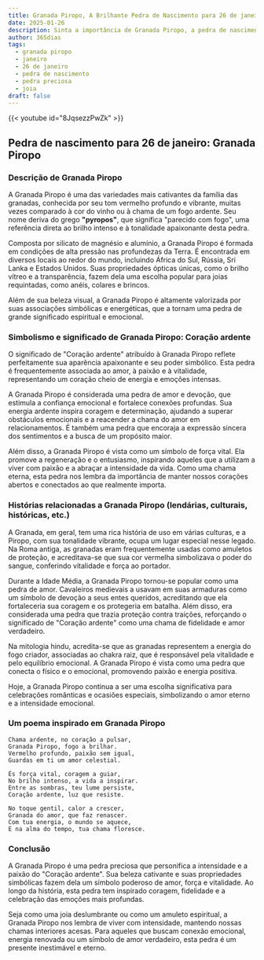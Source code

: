 ```yaml
---
title: Granada Piropo, A Brilhante Pedra de Nascimento para 26 de janeiro
date: 2025-01-26
description: Sinta a importância de Granada Piropo, a pedra de nascimento de 26 de janeiro que simboliza Coração ardente. Deixe que sua beleza e significado iluminem seu dia.
author: 365dias
tags:
  - granada piropo
  - janeiro
  - 26 de janeiro
  - pedra de nascimento
  - pedra preciosa
  - joia
draft: false
---
```


{{< youtube id="8JqsezzPwZk" >}}

## Pedra de nascimento para 26 de janeiro: Granada Piropo

### Descrição de Granada Piropo

A Granada Piropo é uma das variedades mais cativantes da família das granadas, conhecida por seu tom vermelho profundo e vibrante, muitas vezes comparado à cor do vinho ou à chama de um fogo ardente. Seu nome deriva do grego **"pyropos"**, que significa "parecido com fogo", uma referência direta ao brilho intenso e à tonalidade apaixonante desta pedra.

Composta por silicato de magnésio e alumínio, a Granada Piropo é formada em condições de alta pressão nas profundezas da Terra. É encontrada em diversos locais ao redor do mundo, incluindo África do Sul, Rússia, Sri Lanka e Estados Unidos. Suas propriedades ópticas únicas, como o brilho vítreo e a transparência, fazem dela uma escolha popular para joias requintadas, como anéis, colares e brincos.

Além de sua beleza visual, a Granada Piropo é altamente valorizada por suas associações simbólicas e energéticas, que a tornam uma pedra de grande significado espiritual e emocional.

### Simbolismo e significado de Granada Piropo: Coração ardente

O significado de "Coração ardente" atribuído à Granada Piropo reflete perfeitamente sua aparência apaixonante e seu poder simbólico. Esta pedra é frequentemente associada ao amor, à paixão e à vitalidade, representando um coração cheio de energia e emoções intensas.

A Granada Piropo é considerada uma pedra de amor e devoção, que estimula a confiança emocional e fortalece conexões profundas. Sua energia ardente inspira coragem e determinação, ajudando a superar obstáculos emocionais e a reacender a chama do amor em relacionamentos. É também uma pedra que encoraja a expressão sincera dos sentimentos e a busca de um propósito maior.

Além disso, a Granada Piropo é vista como um símbolo de força vital. Ela promove a regeneração e o entusiasmo, inspirando aqueles que a utilizam a viver com paixão e a abraçar a intensidade da vida. Como uma chama eterna, esta pedra nos lembra da importância de manter nossos corações abertos e conectados ao que realmente importa.

### Histórias relacionadas a Granada Piropo (lendárias, culturais, históricas, etc.)

A Granada, em geral, tem uma rica história de uso em várias culturas, e a Piropo, com sua tonalidade vibrante, ocupa um lugar especial nesse legado. Na Roma antiga, as granadas eram frequentemente usadas como amuletos de proteção, e acreditava-se que sua cor vermelha simbolizava o poder do sangue, conferindo vitalidade e força ao portador.

Durante a Idade Média, a Granada Piropo tornou-se popular como uma pedra de amor. Cavaleiros medievais a usavam em suas armaduras como um símbolo de devoção a seus entes queridos, acreditando que ela fortaleceria sua coragem e os protegeria em batalha. Além disso, era considerada uma pedra que trazia proteção contra traições, reforçando o significado de "Coração ardente" como uma chama de fidelidade e amor verdadeiro.

Na mitologia hindu, acredita-se que as granadas representem a energia do fogo criador, associadas ao chakra raiz, que é responsável pela vitalidade e pelo equilíbrio emocional. A Granada Piropo é vista como uma pedra que conecta o físico e o emocional, promovendo paixão e energia positiva.

Hoje, a Granada Piropo continua a ser uma escolha significativa para celebrações românticas e ocasiões especiais, simbolizando o amor eterno e a intensidade emocional.

### Um poema inspirado em Granada Piropo

```
Chama ardente, no coração a pulsar,  
Granada Piropo, fogo a brilhar.  
Vermelho profundo, paixão sem igual,  
Guardas em ti um amor celestial.  

És força vital, coragem a guiar,  
No brilho intenso, a vida a inspirar.  
Entre as sombras, teu lume persiste,  
Coração ardente, luz que resiste.  

No toque gentil, calor a crescer,  
Granada do amor, que faz renascer.  
Com tua energia, o mundo se aquece,  
E na alma do tempo, tua chama floresce.  
```

### Conclusão

A Granada Piropo é uma pedra preciosa que personifica a intensidade e a paixão do "Coração ardente". Sua beleza cativante e suas propriedades simbólicas fazem dela um símbolo poderoso de amor, força e vitalidade. Ao longo da história, esta pedra tem inspirado coragem, fidelidade e a celebração das emoções mais profundas.

Seja como uma joia deslumbrante ou como um amuleto espiritual, a Granada Piropo nos lembra de viver com intensidade, mantendo nossas chamas interiores acesas. Para aqueles que buscam conexão emocional, energia renovada ou um símbolo de amor verdadeiro, esta pedra é um presente inestimável e eterno.